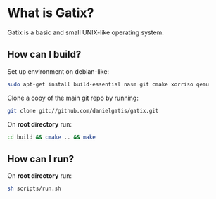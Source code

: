 What is Gatix?
=================
Gatix is a basic and small UNIX-like operating system.


How can I build?
---------------------
Set up environment on debian-like:
```bash
sudo apt-get install build-essential nasm git cmake xorriso qemu
```

Clone a copy of the main git repo by running:
```bash
git clone git://github.com/danielgatis/gatix.git
```

On **root directory** run:
```bash
cd build && cmake .. && make
```

How can I run?
---------------------
On **root directory** run:
```bash
sh scripts/run.sh
```
